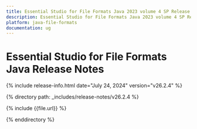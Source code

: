 ```yaml
---
title: Essential Studio for File Formats Java 2023 volume 4 SP Release Release Notes  
description: Essential Studio for File Formats Java 2023 volume 4 SP Release Release Notes  
platform: java-file-formats
documentation: ug
---
```


# Essential Studio for File Formats Java Release Notes  

{% include release-info.html date="July 24, 2024"  version="v26.2.4" %}

{% directory path: _includes/release-notes/v26.2.4 %}

{% include {{file.url}} %}

{% enddirectory %}